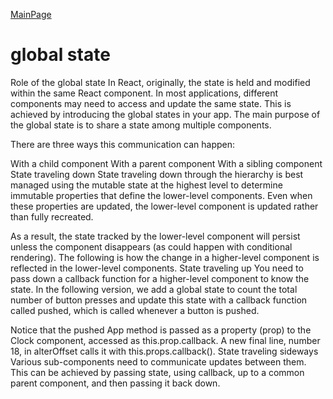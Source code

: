 [MainPage](../../../README.md)
# global state 
Role of the global state
In React, originally, the state is held and modified within the same React component. In most applications, different components may need to access and update the same state. This is achieved by introducing the global states in your app. The main purpose of the global state is to share a state among multiple components.

There are three ways this communication can happen:

With a child component
With a parent component
With a sibling component
State traveling down
State traveling down through the hierarchy is best managed using the mutable state at the highest level to determine immutable properties that define the lower-level components. Even when these properties are updated, the lower-level component is updated rather than fully recreated.

As a result, the state tracked by the lower-level component will persist unless the component disappears (as could happen with conditional rendering). The following is how the change in a higher-level component is reflected in the lower-level components.
State traveling up
You need to pass down a callback function for a higher-level component to know the state. In the following version, we add a global state to count the total number of button presses and update this state with a callback function called pushed, which is called whenever a button is pushed.

Notice that the pushed App method is passed as a property (prop) to the Clock component, accessed as this.prop.callback. A new final line, number 18, in alterOffset calls it with this.props.callback().
State traveling sideways
Various sub-components need to communicate updates between them. This can be achieved by passing state, using callback, up to a common parent component, and then passing it back down.